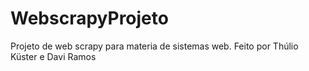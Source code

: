 # WebscrapyProjeto
Projeto de web scrapy para materia de sistemas web.  Feito por Thúlio Küster e Davi Ramos
